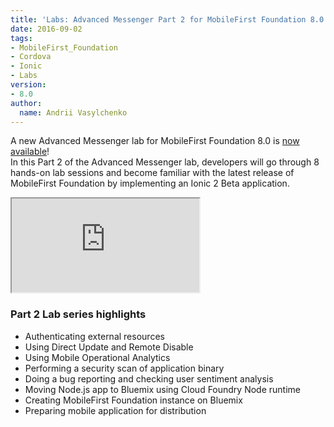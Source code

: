 ```yaml
---
title: 'Labs: Advanced Messenger Part 2 for MobileFirst Foundation 8.0 now available'
date: 2016-09-02
tags:
- MobileFirst_Foundation
- Cordova
- Ionic
- Labs
version:
- 8.0
author:
  name: Andrii Vasylchenko
---
```

A new Advanced Messenger lab for MobileFirst Foundation 8.0 is [now available]({{site.baseurl}}/labs/developers/8.0/intro)!  
In this Part 2 of the Advanced Messenger lab, developers will go through 8 hands-on lab sessions and become familiar with the latest release of MobileFirst Foundation by implementing an Ionic 2 Beta application.

<div class="sizer">
    <div class="embed-responsive embed-responsive-16by9">
        <iframe class="embed-responsive-item" src="https://www.youtube.com/embed/-SDMowsLTkQ"></iframe>
    </div>
</div>

### Part 2 Lab series highlights

* Authenticating external resources
* Using Direct Update and Remote Disable
* Using Mobile Operational Analytics
* Performing a security scan of application binary
* Doing a bug reporting and checking user sentiment analysis
* Moving Node.js app to Bluemix using Cloud Foundry Node runtime
* Creating MobileFirst Foundation instance on Bluemix
* Preparing mobile application for distribution
